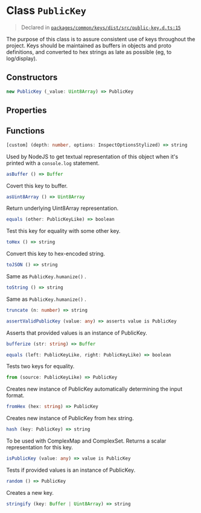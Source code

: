 # Class `PublicKey`
> Declared in [`packages/common/keys/dist/src/public-key.d.ts:15`]()


The purpose of this class is to assure consistent use of keys throughout the project.
Keys should be maintained as buffers in objects and proto definitions, and converted to hex
strings as late as possible (eg, to log/display).

## Constructors
```ts
new PublicKey (_value: Uint8Array) => PublicKey
```

## Properties


## Functions
```ts
[custom] (depth: number, options: InspectOptionsStylized) => string
```
Used by NodeJS to get textual representation of this object when it's printed with a  `console.log`  statement.
```ts
asBuffer () => Buffer
```
Covert this key to buffer.
```ts
asUint8Array () => Uint8Array
```
Return underlying Uint8Array representation.
```ts
equals (other: PublicKeyLike) => boolean
```
Test this key for equality with some other key.
```ts
toHex () => string
```
Convert this key to hex-encoded string.
```ts
toJSON () => string
```
Same as  `PublicKey.humanize()` .
```ts
toString () => string
```
Same as  `PublicKey.humanize()` .
```ts
truncate (n: number) => string
```
```ts
assertValidPublicKey (value: any) => asserts value is PublicKey
```
Asserts that provided values is an instance of PublicKey.
```ts
bufferize (str: string) => Buffer
```
```ts
equals (left: PublicKeyLike, right: PublicKeyLike) => boolean
```
Tests two keys for equality.
```ts
from (source: PublicKeyLike) => PublicKey
```
Creates new instance of PublicKey automatically determining the input format.
```ts
fromHex (hex: string) => PublicKey
```
Creates new instance of PublicKey from hex string.
```ts
hash (key: PublicKey) => string
```
To be used with ComplexMap and ComplexSet.
Returns a scalar representation for this key.
```ts
isPublicKey (value: any) => value is PublicKey
```
Tests if provided values is an instance of PublicKey.
```ts
random () => PublicKey
```
Creates a new key.
```ts
stringify (key: Buffer | Uint8Array) => string
```